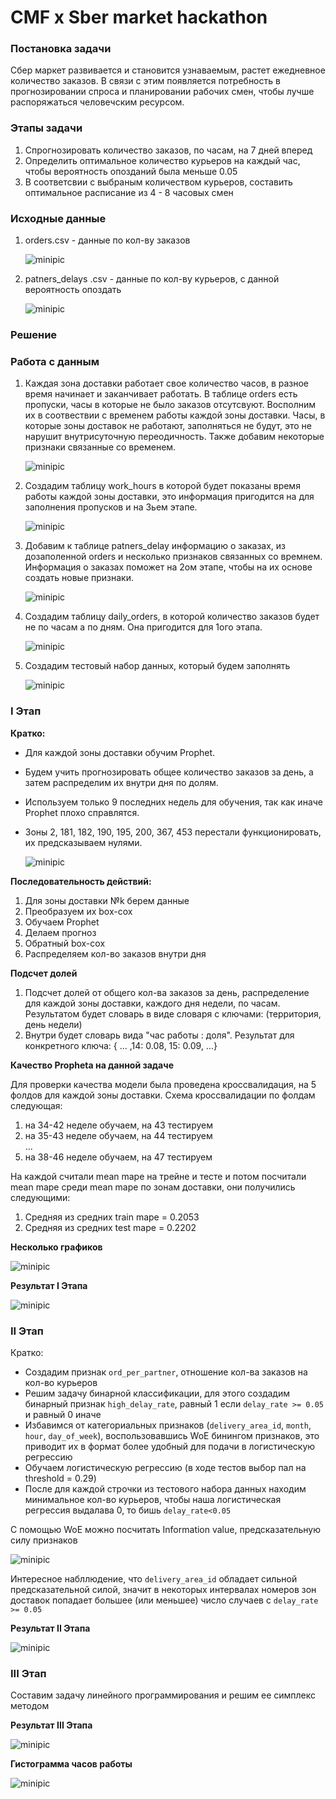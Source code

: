 # CMF x Sber market hackathon

### Постановка задачи
Сбер маркет развивается и становится узнаваемым, растет ежедневное количество заказов. В связи с этим появляется потребность в прогнозировании спроса и планировании рабочих смен, чтобы лучше распоряжаться человечским ресурсом.

### Этапы задачи
1. Спрогнозировать количество заказов, по часам, на 7 дней вперед
2. Определить оптимальное количество курьеров на каждый час, чтобы вероятность опозданий была меньше 0.05
3. В соответсвии с выбраным количеством курьеров, составить оптимальное расписание из 4 - 8 часовых смен

### Исходные данные
1. orders.csv - данные по кол-ву заказов

    ![minipic](https://github.com/Andrezyy/CMF-x-Sber-hackathon/blob/main/Images/orders.png)

2. patners_delays .csv - данные по кол-ву курьеров, с данной вероятность опоздать

    ![minipic](https://github.com/Andrezyy/CMF-x-Sber-hackathon/blob/main/Images/patners_delays.png)



### Решение
### Работа с данным
1. Каждая зона доставки работает свое количество часов, в разное время начинает и заканчивает работать. В таблице orders есть пропуски, часы в которые не было заказов отсутсвуют. Восполним их в соотвествии с временем работы каждой зоны доставки.  Часы, в которые зоны доставок не работают, заполняться не будут, это не нарушит внутрисуточную переодичность. Также добавим некоторые признаки связанные со временем.

    ![minipic](https://github.com/Andrezyy/CMF-x-Sber-hackathon/blob/main/Images/orders_modified.png)

2. Создадим таблицу work_hours в которой будет показаны время работы каждой зоны доставки, это информация пригодится на для заполнения пропусков и на 3ьем этапе.

    ![minipic](https://github.com/Andrezyy/CMF-x-Sber-hackathon/blob/main/Images/work_hours.png)

3. Добавим к таблице patners_delay информацию о заказах, из дозаполенной orders и несколько признаков связанных со времнем. Информация о заказах поможет на 2ом этапе, чтобы на их основе создать новые признаки. 

    ![minipic](https://github.com/Andrezyy/CMF-x-Sber-hackathon/blob/main/Images/partners_delays_modified.png)

4. Создадим таблицу daily_orders, в которой количество заказов будет не по часам а по дням. Она пригодится для 1ого этапа.

    ![minipic](https://github.com/Andrezyy/CMF-x-Sber-hackathon/blob/main/Images/daily_orders.png)
    
5. Создадим тестовый набор данных, который будем заполнять 

    ![minipic](https://github.com/Andrezyy/CMF-x-Sber-hackathon/blob/main/Images/test_data.png)

### I Этап
**Кратко:**
- Для каждой зоны доставки обучим Prophet.
- Будем учить прогнозировать общее количество заказов за день, а затем распределим их внутри дня по долям.
- Используем только 9 последних недель для обучения, так как иначе Prophet плохо справлятся.
- Зоны 2, 181, 182, 190, 195, 200, 367, 453 перестали функционировать, их предсказываем нулями.

    ![minipic](https://github.com/Andrezyy/CMF-x-Sber-hackathon/blob/main/Images/dead_zone_181.png)

**Последовательность действий:**
1. Для зоны доставки №k берем данные
2. Преобразуем их box-cox
3. Обучаем Prophet
4. Делаем прогноз
5. Обратный box-cox
6. Распределяем кол-во заказов внутри дня

**Подсчет долей**
1. Подсчет долей от общего кол-ва заказов за день, распределение для каждой зоны доставки, каждого дня недели, по часам. Результатом будет словарь в виде словаря с ключами: (территория, день недели)
2. Внутри будет словарь вида "час работы : доля". Результат для конкретного ключа: { ... ,14: 0.08, 15: 0.09, ...}

**Качество Propheta на данной задаче**

Для проверки качества модели была проведена кроссвалидация, на 5 фолдов для каждой зоны доставки. Схема кроссвалидации по фолдам следующая:

<ol>
  <li>на 34-42 неделе обучаем, на 43 тестируем</li>
  <li>на 35-43 неделе обучаем, на 44 тестируем</li>
  ...
  <li value="5">на 38-46 неделе обучаем, на 47 тестируем</li>
</ol>

На каждой считали mean mape на трейне и тесте и потом посчитали mean mape среди mean mape по зонам доставки, они получились следующими:
1. Средняя из средних train mape = 0.2053
2. Средняя из средних test mape = 0.2202

**Несколько графиков**

   ![minipic](https://github.com/Andrezyy/CMF-x-Sber-hackathon/blob/main/Images/prophets.png)

**Результат I Этапа**

   ![minipic](https://github.com/Andrezyy/CMF-x-Sber-hackathon/blob/main/Images/first_part.png)
   
### II Этап

Кратко:
- Создадим признак `ord_per_partner`, отношение кол-ва заказов на кол-во курьеров
- Решим задачу бинарной классификации, для этого создадим бинарный признак `high_delay_rate`, равный 1 если `delay_rate >= 0.05` и равный 0 иначе
- Избавимся от категориальных признаков (`delivery_area_id`, `month`, `hour`, `day_of_week`), воспользовавшись WoE бинингом признаков, это приводит их в формат более удобный для подачи в логистическую регрессию
- Обучаем логистическую регрессию (в ходе тестов выбор пал на threshold = 0.29)
- После для каждой строчки из тестового набора данных находим минимальное кол-во курьеров, чтобы наша логистическая регрессия выдалава 0, то бишь `delay_rate<0.05`

С помощью WoE можно посчитать Information value, предсказательную силу признаков

   ![minipic](https://github.com/Andrezyy/CMF-x-Sber-hackathon/blob/main/Images/IV.png)
   
Интересное набллюдение, что `delivery_area_id` обладает сильной предсказательной силой, значит в некоторых интервалах номеров зон доставок попадает большее (или меньшее) число случаев с `delay_rate >= 0.05`

**Результат II Этапа**

   ![minipic](https://github.com/Andrezyy/CMF-x-Sber-hackathon/blob/main/Images/second_part.png)
   
### III Этап

Составим задачу линейного программирования и решим ее симплекс методом

**Результат III Этапа**

   ![minipic](https://github.com/Andrezyy/CMF-x-Sber-hackathon/blob/main/Images/third_part.png)
   
**Гистограмма часов работы**

   ![minipic](https://github.com/Andrezyy/CMF-x-Sber-hackathon/blob/main/Images/timetable.png)
